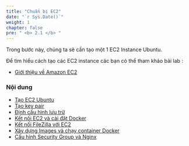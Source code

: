 ```yaml
---
title: "Chuẩn bị EC2"
date: "`r Sys.Date()`"
weight: 1
chapter: false
pre: " <b> 2.1 </b> "
---
```


Trong bước này, chúng ta sẽ cần tạo một 1 EC2 Instance Ubuntu.

Để tìm hiểu cách tạo các EC2 instance các bạn có thể tham khảo bài lab :

- [Giới thiệu về Amazon EC2](https://000004.awsstudygroup.com/vi/)

### Nội dung

- [Tạo EC2 Ubuntu](2.1.1-createec2-aws/)
- [Tạo key pair](2.1.2-createkeypair/)
- [Định cấu hình lưu trữ](2.1.3-configurestorage/)
- [Kết nối EC2 và cài đặt Docker](2.1.4-connectec2/)
- [Kết nối FileZilla với EC2](2.1.5-connectFZtoec2/)
- [Xây dựng Images và chạy container Docker](2.1.6-buildDocker/)
- [Cấu hình Security Group và Nginx](2.1.7.configurePort/)
